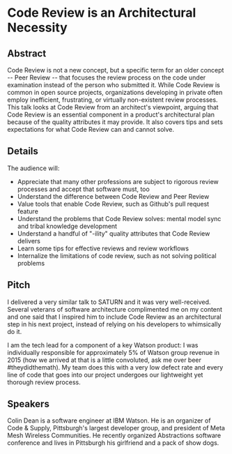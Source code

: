 # Code Review is an Architectural Necessity

## Abstract

Code Review is not a new concept, but a specific term for an older concept -- Peer Review -- that focuses the review process on the code under examination instead of the person who submitted it. While Code Review is common in open source projects, organizations developing in private often employ inefficient, frustrating, or virtually non-existent review processes. This talk looks at Code Review from an architect's viewpoint, arguing that Code Review is an essential component in a product's architectural plan because of the quality attributes it may provide. It also covers tips and sets expectations for what Code Review can and cannot solve.

## Details

The audience will:

* Appreciate that many other professions are subject to rigorous review processes and accept that software must, too
* Understand the difference between Code Review and Peer Review
* Value tools that enable Code Review, such as Github's pull request feature
* Understand the problems that Code Review solves: mental model sync and tribal knowledge development
* Understand a handful of "-ility" quality attributes that Code Review delivers
* Learn some tips for effective reviews and review workflows
* Internalize the limitations of code review, such as not solving political problems

## Pitch
I delivered a very similar talk to SATURN and it was very well-received. Several veterans of software architecture complimented me on my content and one said that I inspired him to include Code Review as an architectural step in his next project, instead of relying on his developers to whimsically do it.

I am the tech lead for a component of a key Watson product: I was individually responsible for approximately 5% of Watson group revenue in 2015 (how we arrived at that is a little convoluted, ask me over beer #theydidthemath). My team does this with a very low defect rate and every line of code that goes into our project undergoes our lightweight yet thorough review process.

## Speakers

Colin Dean is a software engineer at IBM Watson. He is an organizer of Code & Supply, Pittsburgh's largest developer group, and president of Meta Mesh Wireless Communities. He recently organized Abstractions software conference and lives in Pittsburgh his girlfriend and a pack of show dogs.
